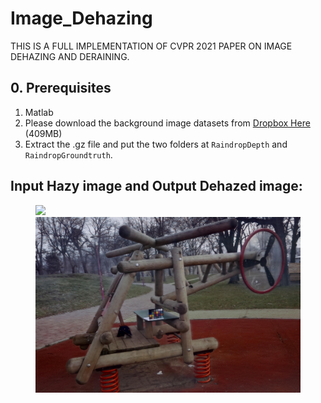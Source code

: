 # Image_Dehazing
THIS IS A FULL IMPLEMENTATION OF CVPR 2021 PAPER ON IMAGE DEHAZING AND DERAINING.

## 0. Prerequisites
1. Matlab
2. Please download the background image datasets from [Dropbox Here](https://www.dropbox.com/sh/u0q5vjo2u2rf805/AABiiK5uoufbG7nGqF2cjc05a?dl=0) (409MB)
3. Extract the .gz file and put the two folders at `RaindropDepth` and `RaindropGroundtruth`.
## Input Hazy image and Output Dehazed image:
<figure class="half">
    <img src="22_outdoor_gt.jpg">
    <img src="22_outdoor_4.jpg">
</figure>
